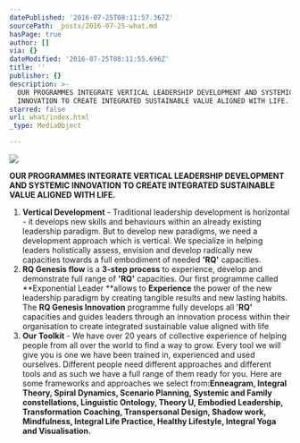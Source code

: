 ```yaml
---
datePublished: '2016-07-25T08:11:57.367Z'
sourcePath: _posts/2016-07-25-what.md
hasPage: true
author: []
via: {}
dateModified: '2016-07-25T08:11:55.696Z'
title: ''
publisher: {}
description: >-
  OUR PROGRAMMES INTEGRATE VERTICAL LEADERSHIP DEVELOPMENT AND SYSTEMIC
  INNOVATION TO CREATE INTEGRATED SUSTAINABLE VALUE ALIGNED WITH LIFE.
starred: false
url: what/index.html
_type: MediaObject

---
```

![](https://the-grid-user-content.s3-us-west-2.amazonaws.com/c60d244c-0e8e-4609-8a7d-8633261c6ba1.jpg)

**OUR PROGRAMMES INTEGRATE VERTICAL LEADERSHIP DEVELOPMENT AND SYSTEMIC INNOVATION TO CREATE INTEGRATED SUSTAINABLE VALUE ALIGNED WITH LIFE.**

1. **Vertical Development** - Traditional leadership development is horizontal - it develops new skills and behaviours within an already existing leadership paradigm. But to develop new paradigms, we need a development approach which is vertical. We specialize in helping leaders holistically assess, envision and develop radically new capacities towards a full embodiment of needed **'RQ'** capacities.
2. **RQ Genesis flow** is a **3-step process** to experience, develop and demonstrate full range of **'RQ'** capacities. Our first programme called **Exponential Leader **allows to **Experience** the power of the new leadership paradigm by creating tangible results and new lasting habits. The **RQ Genesis Innovation** programme fully develops all '**RQ'** capacities and guides leaders through an innovation process within their organisation to create integrated sustainable value aligned with life
3. **Our Toolkit** - We have over 20 years of collective experience of helping people from all over the world to find a way to grow. Every tool we will give you is one we have been trained in, experienced and used ourselves. Different people need different approaches and different tools and as such we have a full range of them ready for you. Here are some frameworks and approaches we select from:**Enneagram, Integral Theory, Spiral Dynamics, Scenario Planning, Systemic and Family constellations, Linguistic Ontology, Theory U, Embodied Leadership, Transformation Coaching, Transpersonal Design, Shadow work, Mindfulness, Integral Life Practice, Healthy Lifestyle, Integral Yoga and Visualisation.**